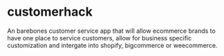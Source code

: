# customerhack
An barebones customer service app that will allow ecommerce brands to have one place to service customers, allow for business specific customization and intergate into shopify, bigcommerce or weecommerce.
